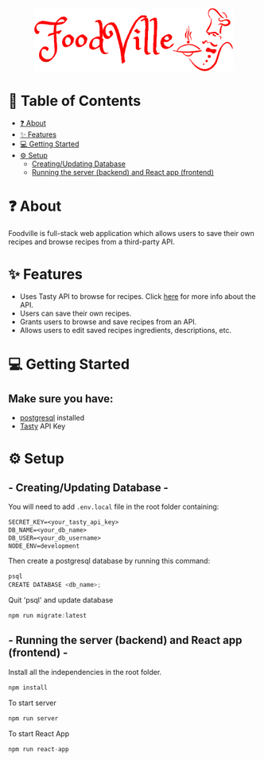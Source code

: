 <p align="center">
  <img alt="FoodVille" width="400px" src="./src/images/FoodVille.png" />
</p>

# 📖 Table of Contents

- [❓ About](#-about)
- [✨ Features](#-features)
- [💻 Getting Started](#-getting-started)
- [⚙️ Setup](#--setup)
  - [Creating/Updating Database](#--creatingupdating-database--)
  - [Running the server (backend) and React app (frontend)](#--running-the-server-backend-and-react-app-frontend--)

# ❓ About

Foodville is full-stack web application which allows users to save their own recipes and browse recipes from a third-party API.

# ✨ Features

- Uses Tasty API to browse for recipes. Click [here](https://rapidapi.com/apidojo/api/tasty) for more info about the API.
- Users can save their own recipes.
- Grants users to browse and save recipes from an API.
- Allows users to edit saved recipes ingredients, descriptions, etc.

# 💻 Getting Started

## Make sure you have:

- [postgresql](https://www.postgresql.org/) installed
- [Tasty](https://rapidapi.com/apidojo/api/tasty) API Key

# ⚙️  Setup

## - Creating/Updating Database -

You will need to add `.env.local` file in the root folder containing:

```
SECRET_KEY=<your_tasty_api_key>
DB_NAME=<your_db_name>
DB_USER=<your_db_username>
NODE_ENV=development
```

Then create a postgresql database by running this command:

```js
psql
CREATE DATABASE <db_name>;
```

Quit 'psql' and update database

```js
npm run migrate:latest
```

## - Running the server (backend) and React app (frontend) -

Install all the independencies in the root folder.

```js
npm install
```

To start server

```js
npm run server
```

To start React App

```js
npm run react-app
```

<!-- ### 🛠 Contributors
Feel free to check out our github pages and see what other projects I have worked on! 😎
<table>
  <tr>
    <td align="center"><a href="https://github.com/iAmKenKinoshita"><img src="https://avatars.githubusercontent.com/u/89846582?s=400&u=b052bbb5e3d39e2d2645d0aa61c2c06ce0fe92c2&v=4" width="200px;" alt=""/><br /><sub><b>Ken Kinoshita</b></sub></a></td>
  </tr>
</table> -->
